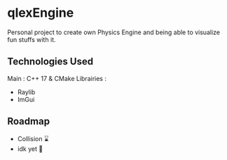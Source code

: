 # qlexEngine

Personal project to create own Physics Engine and being able to visualize fun stuffs with it.

## Technologies Used
Main : C++ 17 & CMake
Librairies :
- Raylib
- ImGui

## Roadmap
- Collision :hourglass:
- idk yet :hammer: